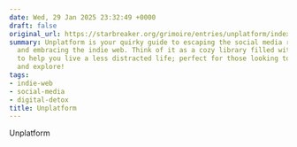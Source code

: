 ```yaml
---
date: Wed, 29 Jan 2025 23:32:49 +0000
draft: false
original_url: https://starbreaker.org/grimoire/entries/unplatform/index.html
summary: Unplatform is your quirky guide to escaping the social media rabbit hole
  and embracing the indie web. Think of it as a cozy library filled with recommendations
  to help you live a less distracted life; perfect for those looking to disconnect
  and explore!
tags:
- indie-web
- social-media
- digital-detox
title: Unplatform
---
```


Unplatform